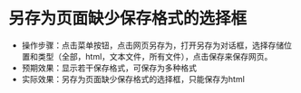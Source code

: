 # 另存为页面缺少保存格式的选择框

- 操作步骤：点击菜单按钮，点击网页另存为，打开另存为对话框，选择存储位置和类型（全部，html，文本文件，所有文件），点击保存来保存网页。
- 预期效果：显示若干保存格式，可保存为多种格式
- 实际效果：另存为页面缺少保存格式的选择框，只能保存为html
